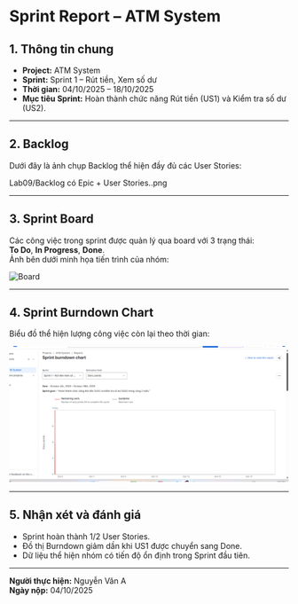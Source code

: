 # Sprint Report – ATM System

## 1. Thông tin chung
- **Project:** ATM System  
- **Sprint:** Sprint 1 – Rút tiền, Xem số dư  
- **Thời gian:** 04/10/2025 – 18/10/2025  
- **Mục tiêu Sprint:** Hoàn thành chức năng Rút tiền (US1) và Kiểm tra số dư (US2).  

---

## 2. Backlog
Dưới đây là ảnh chụp Backlog thể hiện đầy đủ các User Stories:

Lab09/Backlog có Epic + User Stories..png

---

## 3. Sprint Board
Các công việc trong sprint được quản lý qua board với 3 trạng thái:  
**To Do**, **In Progress**, **Done**.  
Ảnh bên dưới minh họa tiến trình của nhóm:

![Board](board.png)

---

## 4. Sprint Burndown Chart
Biểu đồ thể hiện lượng công việc còn lại theo thời gian:

![Burndown Chart](burndown.png)

---

## 5. Nhận xét và đánh giá
- Sprint hoàn thành 1/2 User Stories.  
- Đồ thị Burndown giảm dần khi US1 được chuyển sang Done.  
- Dữ liệu thể hiện nhóm có tiến độ ổn định trong Sprint đầu tiên.

---

**Người thực hiện:** Nguyễn Văn A  
**Ngày nộp:** 04/10/2025

